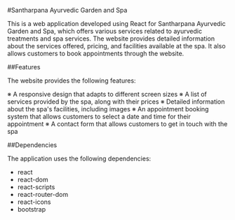 #Santharpana Ayurvedic Garden and Spa

This is a web application developed using React for Santharpana Ayurvedic Garden and Spa, which offers various services related to ayurvedic treatments and spa services. The website provides detailed information about the services offered, pricing, and facilities available at the spa. It also allows customers to book appointments through the website.

##Features

The website provides the following features:

   ※ A responsive design that adapts to different screen sizes
   ※ A list of services provided by the spa, along with their prices
   ※ Detailed information about the spa's facilities, including images
   ※ An appointment booking system that allows customers to select a date and time for their appointment
   ※ A contact form that allows customers to get in touch with the spa
      
##Dependencies

The application uses the following dependencies:

   * react
   * react-dom
   * react-scripts
   * react-router-dom
   * react-icons
   * bootstrap
